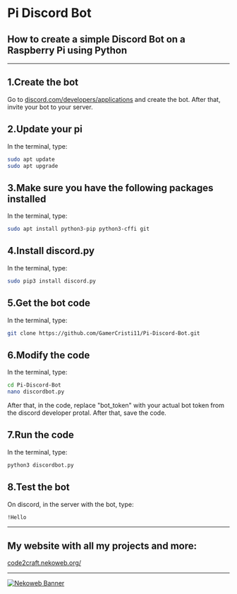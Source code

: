 # Pi Discord Bot
## How to create a simple Discord Bot on a Raspberry Pi using Python

---

## 1.Create the bot
Go to <a href="https://discord.com/developers/applications">discord.com/developers/applications</a> and create the bot. After that, invite your bot to your server.

## 2.Update your pi
In the terminal, type:
```bash
sudo apt update
sudo apt upgrade
```

## 3.Make sure you have the following packages installed
In the terminal, type:
```bash
sudo apt install python3-pip python3-cffi git
```

## 4.Install discord.py
In the terminal, type:
```bash
sudo pip3 install discord.py
```

## 5.Get the bot code
In the terminal, type:
```bash
git clone https://github.com/GamerCristi11/Pi-Discord-Bot.git
```

## 6.Modify the code
In the terminal, type:
```bash
cd Pi-Discord-Bot
nano discordbot.py
```
After that, in the code, replace "bot_token" with your actual bot token from the discord developer protal. After that, save the code.

## 7.Run the code
In the terminal, type:
```bash
python3 discordbot.py
```

## 8.Test the bot
On discord, in the server with the bot, type:
```bash
!Hello
```

---

## My website with all my projects and more:
<a href="https://code2craft.nekoweb.org/">code2craft.nekoweb.org/</a>

---

<a href="https://code2craft.nekoweb.org/">
  <img src="https://code2craft.nekoweb.org/assets/banner-nekoweb.png" alt="Nekoweb Banner">
</a>
